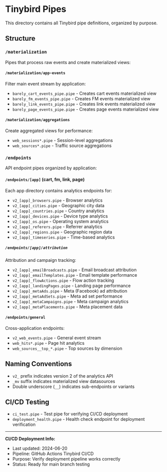 # Tinybird Pipes

This directory contains all Tinybird pipe definitions, organized by purpose.

## Structure

### `/materialization`
Pipes that process raw events and create materialized views:

#### `/materialization/app-events`
Filter main event stream by application:
- `barely_cart_events_pipe.pipe` - Creates cart events materialized view
- `barely_fm_events_pipe.pipe` - Creates FM events materialized view
- `barely_link_events_pipe.pipe` - Creates link events materialized view
- `barely_page_events_pipe.pipe` - Creates page events materialized view

#### `/materialization/aggregations`
Create aggregated views for performance:
- `web_sessions*.pipe` - Session-level aggregations
- `web_sources*.pipe` - Traffic source aggregations

### `/endpoints`
API endpoint pipes organized by application:

#### `/endpoints/[app]` (cart, fm, link, page)
Each app directory contains analytics endpoints for:
- `v2_[app]_browsers.pipe` - Browser analytics
- `v2_[app]_cities.pipe` - Geographic city data
- `v2_[app]_countries.pipe` - Country analytics
- `v2_[app]_devices.pipe` - Device type analytics
- `v2_[app]_os.pipe` - Operating system analytics
- `v2_[app]_referers.pipe` - Referrer analytics
- `v2_[app]_regions.pipe` - Geographic region data
- `v2_[app]_timeseries.pipe` - Time-based analytics

##### `/endpoints/[app]/attribution`
Attribution and campaign tracking:
- `v2_[app]_emailBroadcasts.pipe` - Email broadcast attribution
- `v2_[app]_emailTemplates.pipe` - Email template performance
- `v2_[app]_flowActions.pipe` - Flow action tracking
- `v2_[app]_landingPages.pipe` - Landing page performance
- `v2_[app]_metaAds.pipe` - Meta (Facebook) ad attribution
- `v2_[app]_metaAdSets.pipe` - Meta ad set performance
- `v2_[app]_metaCampaigns.pipe` - Meta campaign analytics
- `v2_[app]_metaPlacements.pipe` - Meta placement data

#### `/endpoints/general`
Cross-application endpoints:
- `v2_web_events.pipe` - General event stream
- `web_hits*.pipe` - Page hit analytics
- `web_sources__top_*.pipe` - Top sources by dimension

## Naming Conventions
- `v2_` prefix indicates version 2 of the analytics API
- `_mv` suffix indicates materialized view datasources
- Double underscore (`__`) indicates sub-endpoints or variants

## CI/CD Testing
- `ci_test.pipe` - Test pipe for verifying CI/CD deployment
- `deployment_health.pipe` - Health check endpoint for deployment verification

---
**CI/CD Deployment Info:**
- Last updated: 2024-06-20
- Pipeline: GitHub Actions Tinybird CI/CD
- Purpose: Verify deployment pipeline works correctly
- Status: Ready for main branch testing